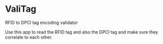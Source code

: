 # ValiTag
RFID to DPCI tag encoding validator

Use this app to read the RFID tag and also the DPCI tag and make sure they correlate to each other.